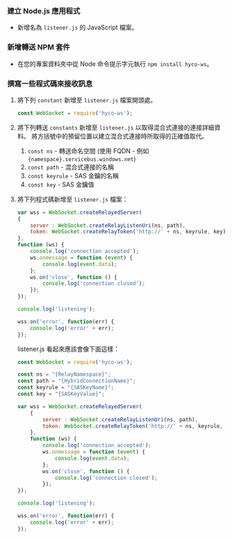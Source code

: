 ### <a name="create-a-nodejs-application"></a>建立 Node.js 應用程式
* 新增名為 `listener.js` 的 JavaScript 檔案。

### <a name="add-the-relay-npm-package"></a>新增轉送 NPM 套件
* 在您的專案資料夾中從 Node 命令提示字元執行 `npm install hyco-ws`。

### <a name="write-some-code-to-receive-messages"></a>撰寫一些程式碼來接收訊息
1. 將下列 `constant` 新增至 `listener.js` 檔案開頭處。
   
    ```js
    const WebSocket = require('hyco-ws');
    ```
2. 將下列轉送 `constants` 新增至 `listener.js` 以取得混合式連接的連接詳細資料。 將方括號中的預留位置以建立混合式連接時所取得的正確值取代。
   
   1. `const ns` - 轉送命名空間 (使用 FQDN - 例如 `{namespace}.servicebus.windows.net`)
   2. `const path` - 混合式連接的名稱
   3. `const keyrule` - SAS 金鑰的名稱
   4. `const key` - SAS 金鑰值
3. 將下列程式碼新增至 `listener.js` 檔案：
   
    ```js
    var wss = WebSocket.createRelayedServer(
    {
        server : WebSocket.createRelayListenUri(ns, path),
        token: WebSocket.createRelayToken('http://' + ns, keyrule, key)
    }, 
    function (ws) {
        console.log('connection accepted');
        ws.onmessage = function (event) {
            console.log(event.data);
        };
        ws.on('close', function () {
            console.log('connection closed');
        });       
    });
   
    console.log('listening');
   
    wss.on('error', function(err) {
        console.log('error' + err);
    });
    ```
    listener.js 看起來應該會像下面這樣：
   
    ```js
    const WebSocket = require('hyco-ws');
   
    const ns = "{RelayNamespace}";
    const path = "{HybridConnectionName}";
    const keyrule = "{SASKeyName}";
    const key = "{SASKeyValue}";
   
    var wss = WebSocket.createRelayedServer(
        {
            server : WebSocket.createRelayListenUri(ns, path),
            token: WebSocket.createRelayToken('http://' + ns, keyrule, key)
        }, 
        function (ws) {
            console.log('connection accepted');
            ws.onmessage = function (event) {
                console.log(event.data);
            };
            ws.on('close', function () {
                console.log('connection closed');
            });       
    });
   
    console.log('listening');
   
    wss.on('error', function(err) {
        console.log('error' + err);
    });
    ```

